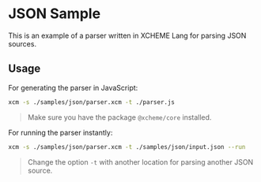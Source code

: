 # JSON Sample

This is an example of a parser written in XCHEME Lang for parsing JSON sources.

## Usage

For generating the parser in JavaScript:

```sh
xcm -s ./samples/json/parser.xcm -t ./parser.js
```

> Make sure you have the package `@xcheme/core` installed.

For running the parser instantly:

```sh
xcm -s ./samples/json/parser.xcm -t ./samples/json/input.json --run
```

> Change the option `-t` with another location for parsing another JSON source.
